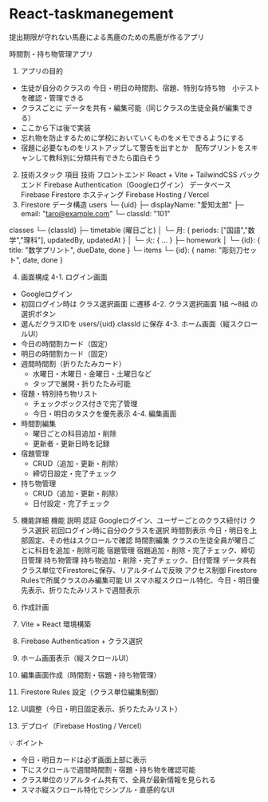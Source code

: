 # React-taskmanegement
提出期限が守れない馬鹿による馬鹿のための馬鹿が作るアプリ

 時間割・持ち物管理アプリ
1. アプリの目的
* 生徒が自分のクラスの 今日・明日の時間割、宿題、特別な持ち物　小テスト を確認・管理できる
* クラスごとに データを共有・編集可能（同じクラスの生徒全員が編集できる）
* ここから下は後で実装
* 忘れ物を防止するために学校においていくものをメモできるようにする
* 宿題に必要なものをリストアップして警告を出すとか　配布プリントをスキャンして教科別に分類共有できたら面白そう

2. 技術スタック
項目	技術
フロントエンド	React + Vite + TailwindCSS
バックエンド	Firebase Authentication（Googleログイン）
データベース	Firebase Firestore
ホスティング	Firebase Hosting / Vercel
3. Firestore データ構造
users
  └─ {uid}
       ├─ displayName: "愛知太郎"
       ├─ email: "taro@example.com"
       └─ classId: "101"

classes
  └─ {classId}
       ├─ timetable (曜日ごと)
       │    └─ 月: { periods: ["国語","数学","理科"], updatedBy, updatedAt }
       │    └─ 火: { ... }
       ├─ homework
       │    └─ {id}: { title: "数学プリント", dueDate, done }
       └─ items
            └─ {id}: { name: "彫刻刀セット", date, done }

4. 画面構成
4-1. ログイン画面
* Googleログイン
* 初回ログイン時は クラス選択画面 に遷移
4-2. クラス選択画面
1組 〜8組 の選択ボタン
* 選んだクラスIDを users/{uid}.classId に保存
4-3. ホーム画面（縦スクロールUI）
* 今日の時間割カード（固定）
* 明日の時間割カード（固定）
* 週間時間割（折りたたみカード）
    * 水曜日・木曜日・金曜日・土曜日など
    * タップで展開・折りたたみ可能
* 宿題・特別持ち物リスト
    * チェックボックス付きで完了管理
    * 今日・明日のタスクを優先表示
4-4. 編集画面
* 時間割編集
    * 曜日ごとの科目追加・削除
    * 更新者・更新日時を記録
* 宿題管理
    * CRUD（追加・更新・削除）
    * 締切日設定・完了チェック
* 持ち物管理
    * CRUD（追加・更新・削除）
    * 日付設定・完了チェック

5. 機能詳細
機能	説明
認証	Googleログイン、ユーザーごとのクラス紐付け
クラス選択	初回ログイン時に自分のクラスを選択
時間割表示	今日・明日を上部固定、その他はスクロールで確認
時間割編集	クラスの生徒全員が曜日ごとに科目を追加・削除可能
宿題管理	宿題追加・削除・完了チェック、締切日管理
持ち物管理	持ち物追加・削除・完了チェック、日付管理
データ共有	クラス単位でFirestoreに保存、リアルタイムで反映
アクセス制御	Firestore Rulesで所属クラスのみ編集可能
UI	スマホ縦スクロール特化、今日・明日優先表示、折りたたみリストで週間表示


6. 作成計画
1. Vite + React 環境構築
2. Firebase Authentication + クラス選択
3. ホーム画面表示（縦スクロールUI）
4. 編集画面作成（時間割・宿題・持ち物管理）
5. Firestore Rules 設定（クラス単位編集制御）
6. UI調整（今日・明日固定表示、折りたたみリスト）
7. デプロイ（Firebase Hosting / Vercel）

💡 ポイント
* 今日・明日カードは必ず画面上部に表示
* 下にスクロールで週間時間割・宿題・持ち物を確認可能
* クラス単位のリアルタイム共有で、全員が最新情報を見られる
* スマホ縦スクロール特化でシンプル・直感的なUI